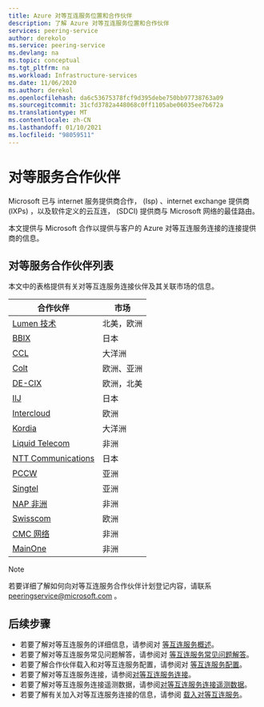 ```yaml
---
title: Azure 对等互连服务位置和合作伙伴
description: 了解 Azure 对等互连服务位置和合作伙伴
services: peering-service
author: derekolo
ms.service: peering-service
ms.devlang: na
ms.topic: conceptual
ms.tgt_pltfrm: na
ms.workload: Infrastructure-services
ms.date: 11/06/2020
ms.author: derekol
ms.openlocfilehash: da6c53675378fcf9d395debe750bb97738763a09
ms.sourcegitcommit: 31cfd3782a448068c0ff1105abe06035ee7b672a
ms.translationtype: MT
ms.contentlocale: zh-CN
ms.lasthandoff: 01/10/2021
ms.locfileid: "98059511"
---
```

# <a name="peering-service-partners"></a>对等服务合作伙伴

Microsoft 已与 internet 服务提供商合作， (Isp) 、internet exchange 提供商 (IXPs) ，以及软件定义的云互连， (SDCI) 提供商与 Microsoft 网络的最佳路由。

本文提供与 Microsoft 合作以提供与客户的 Azure 对等互连服务连接的连接提供商的信息。


## <a name="peering-service-partners-list"></a>对等服务合作伙伴列表

本文中的表格提供有关对等互连服务连接伙伴及其关联市场的信息。

| **合作伙伴** | **市场**|
|-----------|---------|
| [Lumen 技术](https://www.ctl.io/microsoft-azure-peering-services/) |北美，欧洲|
| [BBIX](https://www.bbix.net/en/service/) |日本 |
| [CCL](https://concepts.co.nz/news/general-news/) |大洋洲 |
| [Colt](https://www.colt.net/why-colt/strategic-alliances/microsoft-partnership/)|欧洲、亚洲|
| [DE-CIX](https://www.de-cix.net/microsoft)|欧洲，北美 |
| [IIJ](https://www.iij.ad.jp/en/) | 日本 |
| [Intercloud](https://intercloud.com/microsoft-saas-applications/)|欧洲  |
| [Kordia](https://www.kordia.co.nz/cloudconnect) |大洋洲  |
| [Liquid Telecom](https://liquidcloud.africa/keep-expanding-365-direct/) | 非洲  |
| [NTT Communications](https://www.ntt.com/en/services/network/software-defined-network.html) | 日本 |
| [PCCW](https://www.pccwglobal.com/en/enterprise/products/network/ep-global-internet-access) |亚洲 |
| [Singtel](https://www.singtel.com/business/campaign/singnet-cloud-connect-microsoft-direct) |亚洲 |
| [NAP 非洲](https://www.napafrica.net/technical/microsoft-azure-peering-service/) |非洲|
| [Swisscom](https://www.swisscom.ch/en/business/enterprise/offer/wireline/ip-plus.html) |欧洲|
| [CMC 网络](https://www.cmcnetworks.net/products/microsoft-azure-peering-services.html) |非洲|
| [MainOne](https://www.mainone.net/connectivity-services/microsoft-azure-peering-service/) |非洲|

> [!NOTE]
>若要详细了解如何向对等互连服务合作伙伴计划登记内容，请联系 peeringservice@microsoft.com 。
>

## <a name="next-steps"></a>后续步骤

- 若要了解对等互连服务的详细信息，请参阅对 [等互连服务概述](about.md)。
- 若要了解对等互连服务常见问题解答，请参阅对 [等互连服务常见问题解答](faq.md)。
- 若要了解合作伙伴载入和对等互连服务配置，请参阅对 [等互连服务配置](connection.md)。
- 若要了解对等互连服务连接，请参阅[对等互连服务连接](connection.md)。
- 若要了解对等互连服务连接遥测数据，请参阅[对等互连服务连接遥测数据](connection-telemetry.md)。
- 若要了解有关加入对等互连服务连接的信息，请参阅 [载入对等互连服务](onboarding-model.md)。
